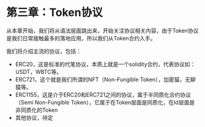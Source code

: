 # 第三章：Token协议

从本章开始，我们将从语法层面跳出来，开始关注协议相关内容，由于Token协议是我们日常接触最多的落地应用，所以我们从Token合约入手。

我们将介绍主流的协议，包括：

- ERC20，这是标准的代笔协议，本质上就是一个solidity合约，代表协议如：USDT，WBTC等。
- ERC721，这个就是我们所谓的NFT（Non-Fungible Token），加密猫，无聊猿等。
- ERC1155，这是介于ERC20和ERC721之间的协议，属于半同质化合约协议（Semi Non-Fungible Token），它属于在Token层面是同质化，在Id层面是非同质化的Token
- 其他协议，待定
